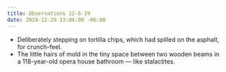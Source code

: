 ```yaml
---
title: Observations 12-6-19
date: 2019-12-29 13:04:00 -06:00
---
```


- Deliberately stepping on tortilla chips, which had spilled on the asphalt, for crunch-feel.
- The little hairs of mold in the tiny space between two wooden beams in a 118-year-old opera house bathroom — like stalactites.
